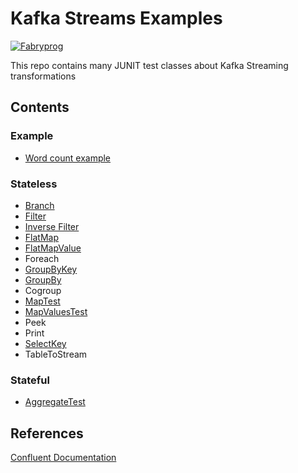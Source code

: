 # Kafka Streams Examples

[![Fabryprog](https://circleci.com/gh/Fabryprog/kafka-streams-examples.svg?style=shield)](<LINK>)

This repo contains many JUNIT test classes about Kafka Streaming transformations

## Contents

### Example

 - [Word count example](https://github.com/Fabryprog/kafka-streams-examples/blob/master/src/test/java/it/fabryprog/kafka/streaming/example/transformation/example/WordCountTest.java)

### Stateless

 - [Branch](https://github.com/Fabryprog/kafka-streams-examples/blob/master/src/test/java/it/fabryprog/kafka/streaming/example/transformation/stateless/BranchTest.java)
 - [Filter](https://github.com/Fabryprog/kafka-streams-examples/blob/master/src/test/java/it/fabryprog/kafka/streaming/example/transformation/stateless/FilterTest.java)
 - [Inverse Filter](https://github.com/Fabryprog/kafka-streams-examples/blob/master/src/test/java/it/fabryprog/kafka/streaming/example/transformation/stateless/InverseFilterTest.java)
 - [FlatMap](https://github.com/Fabryprog/kafka-streams-examples/blob/master/src/test/java/it/fabryprog/kafka/streaming/example/transformation/stateless/FlatMapTest.java)
 - [FlatMapValue](https://github.com/Fabryprog/kafka-streams-examples/blob/master/src/test/java/it/fabryprog/kafka/streaming/example/transformation/stateless/FlatMapValuesTest.java)
 - Foreach
 - [GroupByKey](https://github.com/Fabryprog/kafka-streams-examples/blob/master/src/test/java/it/fabryprog/kafka/streaming/example/transformation/stateless/GroupByKeyTest.java)
 - [GroupBy](https://github.com/Fabryprog/kafka-streams-examples/blob/master/src/test/java/it/fabryprog/kafka/streaming/example/transformation/stateless/GroupByTest.java)
 - Cogroup
 - [MapTest](https://github.com/Fabryprog/kafka-streams-examples/blob/master/src/test/java/it/fabryprog/kafka/streaming/example/transformation/stateless/MapTest.java)
 - [MapValuesTest](https://github.com/Fabryprog/kafka-streams-examples/blob/master/src/test/java/it/fabryprog/kafka/streaming/example/transformation/stateless/MapValuesTest.java)
 - Peek
 - Print
 - [SelectKey](https://github.com/Fabryprog/kafka-streams-examples/blob/master/src/test/java/it/fabryprog/kafka/streaming/example/transformation/stateless/SelectKeyTest.java)
 - TableToStream 

### Stateful

 - [AggregateTest](https://github.com/Fabryprog/kafka-streams-examples/blob/master/src/test/java/it/fabryprog/kafka/streaming/example/transformation/stateful/AggregateTest.java)

## References

[Confluent Documentation](https://docs.confluent.io/current/streams/developer-guide/dsl-api.html#streams-developer-guide-dsl-transformations-stateless)
